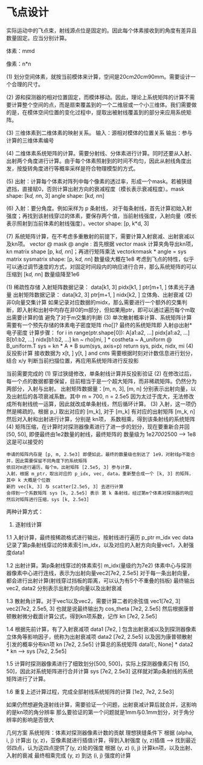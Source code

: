 # 飞点设计

实际运动中的飞点束，射线源点位是固定的。因此每个体素接收到的角度有差异且数量固定。应当分别计算。

体素：m*m*d

像素：n*n

(1) 划分空间体素，就按当前模体来计算，空间是20cm*20cm*90mm。需要设计一个合理的尺寸。

(2) 源和探测器的相对位置固定，而模体移动。因此，理论上系统矩阵的计算不需要计算整个空间的点，而是扇束覆盖到的一个二维层或一个小三维体。我们需要做的是，在模体空间位置的变化过程中，提取出被射线覆盖到的部分来应用系统矩阵。

(3) 三维体素到二维体素的映射关系。
      输入：源相对模体的位置关系
      输出：参与计算的三维体素编号

(4) 二维体素系统矩阵的计算。需要分射线、分体素进行计算。同时还要从入射、出射两个角度进行计算。由于每个体素照射到的时间不均匀，因此从射线角度出发，按旋转角度进行等概率采样是符合物理模型的方式。

(5) 出射：计算每个体素对阵列中每个像素的透过率，形成一个mask。若被狭缝遮挡，直接赋0，否则计算出射方向的衰减程度（模长表示衰减程度）。mask shape: [k*d, n*n, 3]   angle shape: [k*d, n*n]

(6) 入射：要分角度。例如采样为 p 条射线，
      对于每条射线，首先计算初始入射强度；再找到该射线穿过的体素，要保存两个值，当前射线强度，入射向量（模长表示照射到当前体素的射线强度）。vector shape: [p, k*d, 3]

(7) 系统矩阵计算，在不考虑多重散射的前提下，需要计算入射衰减、出射衰减以及kn项。
      vector @ mask @ angle : 首先根据 vector mask 计算夹角导出kn项，
      kn matrix shape [p, k*d, n*n]；再进行矩阵乘法
      vector*kn*mask * angle = sys matrix
      sysmatrix shape: [p, k*d, n*n]     数量级大概在1e8
      考虑到飞点的特性，似乎可以通过调节速度的方式，对固定时间段内的响应进行合并，那么系统矩阵的可以压缩到 [k*d, n*n]   数量级降至1e6

(1) 稀疏性存储
    入射矩阵数据记录： data[k1, 3] pidx[k1, ] ptr[m+1, ]  体素光子通量
    出射矩阵数据记录： data[k2, 3] ptr[m+1, ] nidx[k2, ]  立体角、出射衰减
(2) 非0向量交集计算
    如果记录对应数据的midx，那么需要进行一个额外的交集判断，即入射和出射中均存在非0的m部分，但如果用ptr，即可以通过遍历每个m取出需要计算的值
    避免了对于m交集的判断
(3) 单次散射概率计算、系统矩阵计算
    需要有一个预先存储的体素电子密度矩阵 rho[]?
    最终的系统矩阵即 入射@出射*电子密度
    计算步骤：
    for i in range(ptr.shape[0]):
        A[a1:a2, ...]  pidx[a1:a2, ...]
        B[b1:b2, ...]  nidx[b1:b2, ...]
        kn ~ rho[mi, ] * costheta ~ A_uniform @ B_uniform.T
        sys = kn * A * B
        sum(sys, axis=p)
        return sys, pidx, nidx, mi
(4) 反投影计算
    接收数据为 x[t, ] y[t, ] and cnts
    需要根据时刻对计数信息进行划分，结合 x/y 判断当前扫描位置，再应用系统矩阵进行反投影

当前需要完成的
(1) 穿过狭缝修改，单条射线计算并反投影验证
(2) 在修改过后，每一个点的数据都要保留，目前相当于是一个超大矩阵，而非稀疏矩阵。仍然分为两部分，入射与出射。
    出射矩阵数据量：[m, n, 3], [m, n] 分别表示出射向量，以及出射后的各项衰减系数。其中 m = 700, n = 2.5e5
    因为太过于庞大，无法修改成所有射线统一运算，因此就改成单条射线，然后循环计算。
(3) 入射，这一项仍然是稀疏的。根据 p_i 取出对应的 [m_k], 对于 [m_k] 有对应的出射矩阵 [m_k, n]
    然后对入射和出射进行计算，分别是 kn项， 系数相乘，得到该条射线的系统矩阵
(4) 矩阵压缩，在计算时对探测器像素进行了进一步的划分，现在要重新合并回[50, 50], 即便最终由1e2数量的射线，最终矩阵的
    数量级为 1e2*700*2500 --> 1e8
    这是可以接受的

    申请的矩阵内存是 [p, m, 2.5e3] 即便如此，最终的数量级也到达了 1e9，对射线p不能合并，因此需要保留不同角度下的系统矩阵
    依旧对m进行遍历，每个m，出射矩阵 [2.5e5, 3] 参与计算，
    入射，根据 m_ptr，取出对应的 p_idx, vec, data，重新整合成一个 [k, 3] 的矩阵，其中 k 大概是个位数
    新的 vec[k, 3] 与 scatter[2.5e5, 3] 去进行计算
    会得到一个系数矩阵 sys [k, 2.5e5] 表示 第 k 条射线，经过第m个体素对探测器的响应
    然后对矩阵进行压缩，sys [k, 2.5e3]

两种计算方式：

1. 逐射线计算

1.1 入射计算，最终按稀疏格式进行输出，按射线进行遍历
    p_ptr  m_idx  vec  data
    记录了第p条射线穿过的体素索引m_idx，以及对应的入射方向向量vec1，入射强度data1

1.2 出射计算。第p条射线穿过的体素索引 m_idx(量级约为7e2)
    体素中心与探测器像素中心进行连线，表示为出射向量vec2[7e2, 2.5e5]
    对于每一条出射向量，都会进行出射计算(射线穿过挡板的距离，可以认为有5个不重叠的挡板)
    最终输出 vec2, data2 分别表示出射方向向量以及出射衰减

1.3 散射角计算。对于vec1以及vec2，需要计算二者的余弦值
    vec1[7e2, 3]  vec2[7e2, 2.5e5, 3]
    也就是说最终输出为 cos_theta [7e2, 2.5e5]
    然后根据康普顿散射微分截面计算公式，得到kn项系数，记作 kn [7e2, 2.5e5]

1.4 根据先前计算，有了入射衰减项 data1 [7e2, ]
    包含出射衰减以及到探测器像素立体角等影响因子，统称为出射衰减项 data2 [7e2, 2.5e5]
    以及因为康普顿散射引发的概率分布kn项 kn [7e2, 2.5e5]
    计算总的系统矩阵 data1[:, None] * data2 * kn --> sys [7e2, 2.5e5]

1.5 计算时探测器像素进行了细致划分[500, 500]，实际上探测器像素只有 [50, 50]，因此对系统矩阵进行合并计算 sys [7e2, 2.5e3]
    这样就对第p条射线的系统矩阵进行了计算。

1.6 重复上述计算过程，完成全部射线系统矩阵的计算 [1e2, 7e2, 2.5e3]

如果仍然想避免逐射线计算，需要验证一个问题，出射衰减计算后就合并，这影响的是kn项的角分辨率
那么要验证的第一个问题就是1mm与0.1mm划分，对于角分辨率的影响是否很大

几何方案
系统矩阵：体素对探测器像素计数的贡献
理想狭缝条件下
根据 (alpha, i, j) 计算出 (y, z)，亚像素就进行插值计算，得到入射强度
(y, z)插值 --> 找到最近邻四点，认为这四点提供了(y, z)处的强度
根据 (y, z) (i, j) 计算kn项，以及出射、入射的衰减
最终相乘完成 (y, z) 到达 (i, j) 强度的计算 

